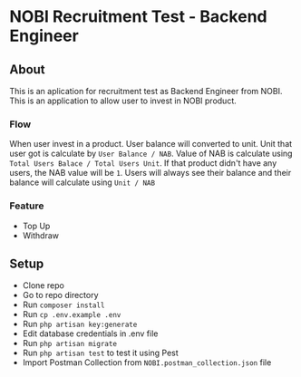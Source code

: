 # NOBI Recruitment Test - Backend Engineer

## About
This is an aplication for recruitment test as Backend Engineer from NOBI. This is an application to allow user to invest in NOBI product.

### Flow
When user invest in a product. User balance will converted to unit. Unit that user got is calculate by ```User Balance / NAB```. Value of NAB is calculate using ```Total Users Balace / Total Users Unit```. If that product didn't have any users, the NAB value will be ```1```. Users will always see their balance and their balance will calculate using ```Unit / NAB```

### Feature
- Top Up
- Withdraw

## Setup
- Clone repo
- Go to repo directory
- Run ```composer install```
- Run ```cp .env.example .env```
- Run ```php artisan key:generate```
- Edit database credentials in .env file
- Run ```php artisan migrate```
- Run ```php artisan test``` to test it using Pest
- Import Postman Collection from ```NOBI.postman_collection.json``` file

